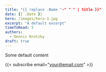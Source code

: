 ```yaml
---
title: "{{ replace .Name "-" " " | title }}"
date: {{ .Date }}
hero: /images/hero-3.jpg
excerpt: "A default excerpt"
timeToRead: 5
authors:
  - Dennis Brotzky
draft: true
---
```


Some default content

{{< subscribe email="your@email.com" >}}